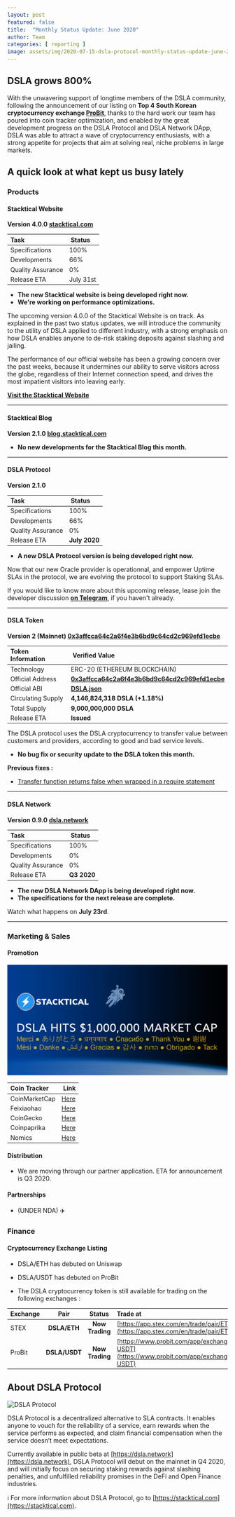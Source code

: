 ```yaml
---
layout: post
featured: false
title:  "Monthly Status Update: June 2020"
author: Team
categories: [ reporting ]
image: assets/img/2020-07-15-dsla-protocol-monthly-status-update-june-2020.jpg
---
```


## DSLA grows 800% 

With the unwavering support of longtime members of the DSLA community, following the announcement of our listing on **Top 4 South Korean cryptocurrency exchange  [ProBit](https://www.probit.com/app/exchange/DSLA-USDT)**, thanks to the hard work our team has poured into coin tracker optimization, and enabled by the great development progress on the DSLA Protocol and DSLA Network DApp, DSLA was able to attract a wave of cryptocurrency enthusiasts, with a strong appetite for projects that aim at solving real, niche problems in large markets.

## A quick look at what kept us busy lately

### <i class="fas fa-code"></i> Products

#### Stacktical Website  

**Version 4.0.0 [stacktical.com](https://stacktical.com)**

| Task        | Status           |
| :------------- | :-------------|
| Specifications | 100% |
| Developments | 66% |
| Quality Assurance | 0% |
| Release ETA | July 31st |  

* **The new Stacktical website is being developed right now.**
* **We're working on performance optimizations.**

The upcoming version 4.0.0 of the Stacktical Website is on track. As explained in the past two status updates, we will introduce the community to the utility of DSLA applied to different industry, with a strong emphasis on how DSLA enables anyone to de-risk staking deposits against slashing and jailing.

The performance of our official website has been a growing concern over the past weeks, because it undermines our ability to serve visitors across the globe, regardless of their Internet connection speed, and drives the most impatient visitors into leaving early.

**[Visit the Stacktical Website](https://stacktical.com)**

___

#### Stacktical Blog
**Version 2.1.0 [blog.stacktical.com](https://blog.stacktical.com)**

* **No new developments for the Stacktical Blog this month.**

___

#### DSLA Protocol
**Version 2.1.0**

| Task        | Status           |
| :------------- | :-------------|
| Specifications | 100% |
| Developments | 66% |
| Quality Assurance | 0% |
| Release ETA | **July 2020** |  

* **A new DSLA Protocol version is being developed right now.**

Now that our new Oracle provider is operationnal, and empower Uptime SLAs in the protocol, we are evolving the protocol to support Staking SLAs.

If you would like to know more about this upcoming release, lease join the developer discussion **[on Telegram](https://t.me/stacktical)**, if you haven't already.
___

#### DSLA Token  

**Version 2 (Mainnet) [0x3affcca64c2a6f4e3b6bd9c64cd2c969efd1ecbe](https://etherscan.io/token/0x3affcca64c2a6f4e3b6bd9c64cd2c969efd1ecbe)**

| Token Information        | Verified Value           |
| :------------- | :-------------|
| Technology | ERC-20 (ETHEREUM BLOCKCHAIN) |  
| Official Address | **[0x3affcca64c2a6f4e3b6bd9c64cd2c969efd1ecbe](https://etherscan.io/token/0x3affcca64c2a6f4e3b6bd9c64cd2c969efd1ecbe)** |  
| Official ABI | **[DSLA.json](https://github.com/Stacktical/stacktical-dsla-token/blob/master/build/contracts/DSLA_v0.json)** |  
| Circulating Supply | **4,146,824,318 DSLA (+1.18%)** |  
| Total Supply | **9,000,000,000 DSLA** |  
| Release ETA | **Issued** |  

The DSLA protocol uses the DSLA cryptocurrency to transfer value between customers and providers, according to good and bad service levels.

* **No bug fix or security update to the DSLA token this month.**

**Previous fixes :**

* [Transfer function returns false when wrapped in a require statement](https://github.com/Stacktical/stacktical-dsla-token/issues/5)

___

#### DSLA Network
**Version 0.9.0 [dsla.network](https://dsla.network)**

| Task        | Status           |
| :------------- | :-------------|
| Specifications | 100% |
| Developments | 0% |
| Quality Assurance | 0% |
| Release ETA | **Q3 2020** |  

* **The new DSLA Network DApp is being developed right now.**
* **The specifications for the next release are complete.**

Watch what happens on **July 23rd**.

___

### <i class="fas fa-briefcase"></i> Marketing & Sales

#### Promotion

![DSLA hits $1M market cap](/assets/img/2020-07-01-dsla-protocol-monthly-status-update-june-2020_market-cap.jpg)

| Coin Tracker        | Link           |
| :------------- | :-------------|
| CoinMarketCap | [Here](https://www.coingecko.com/en/coins/dsla-protocol)   |
| Feixiaohao | [Here](https://www.feixiaohao.com/currencies/dslaprotocol/)   |
| CoinGecko | [Here](https://www.coingecko.com/en/coins/dsla-protocol)   |
| Coinpaprika | [Here](https://coinpaprika.com/coin/dsla-dsla-protocol/)   |
| Nomics | [Here](https://nomics.com/assets/dsla-dsla-protocol)   |

#### Distribution

* We are moving through our partner application. ETA for announcement is Q3 2020.

#### Partnerships

* (UNDER NDA) ✈️

### <i class="fas fa-chart-line"></i> Finance

#### Cryptocurrency Exchange Listing

* DSLA/ETH has debuted on Uniswap
* DSLA/USDT has debuted on ProBit

* The DSLA cryptocurrency token is still available for trading on the following exchanges :

| Exchange  | Pair  | Status  | Trade at  |  
| :------------- | :------------: | :-------------: | :----- |
| STEX | **DSLA/ETH** | **Now Trading** | [https://app.stex.com/en/trade/pair/ETH/DSLA](https://app.stex.com/en/trade/pair/ETH/DSLA)
| ProBit | **DSLA/USDT** | **Now Trading** | [https://www.probit.com/app/exchange/DSLA-USDT](https://www.probit.com/app/exchange/DSLA-USDT)

## About DSLA Protocol

![DSLA Protocol](https://storage.googleapis.com/stacktical-public/dsla-protocol_by_stacktical.png) 

DSLA Protocol is a decentralized alternative to SLA contracts. It enables anyone to vouch for the reliability of a service, earn rewards when the service performs as expected, and claim financial compensation when the service doesn’t meet expectations. 

Currently available in public beta at [https://dsla.network](https://dsla.network), DSLA Protocol will debut on the mainnet in Q4 2020, and will initially focus on securing staking rewards against slashing penalties, and unfulfilled reliability promises in the DeFi and Open Finance industries. 

ℹ️ For more information about DSLA Protocol, go to [https://stacktical.com](https://stacktical.com).


